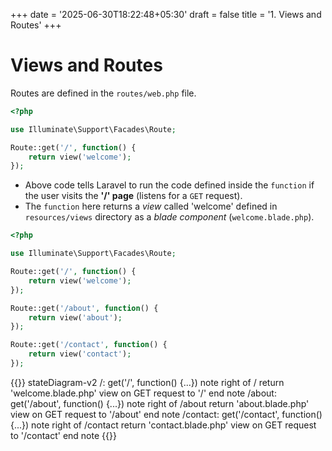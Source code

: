 +++
date = '2025-06-30T18:22:48+05:30'
draft = false
title = '1. Views and Routes'
+++

# Views and Routes

Routes are defined in the `routes/web.php` file.

```php
<?php

use Illuminate\Support\Facades\Route;

Route::get('/', function() {
    return view('welcome');
});

```

- Above code tells Laravel to run the code defined inside the `function` if the user visits the **'/' page** (listens for a `GET` request).
- The `function` here returns a *view* called 'welcome' defined in `resources/views` directory as a *blade component* (`welcome.blade.php`).


```php
<?php

use Illuminate\Support\Facades\Route;

Route::get('/', function() {
    return view('welcome');
});

Route::get('/about', function() {
    return view('about');
});

Route::get('/contact', function() {
    return view('contact');
});

```

{{<mermaid>}}
stateDiagram-v2
    /: get('/', function() {...})
        note right of /
            return 'welcome.blade.php' view on GET request to '/'
        end note
    /about: get('/about', function() {...})
        note right of /about
            return 'about.blade.php' view on GET request to '/about'
        end note
    /contact: get('/contact', function() {...})
        note right of /contact
            return 'contact.blade.php' view on GET request to '/contact'
        end note
{{</mermaid>}}